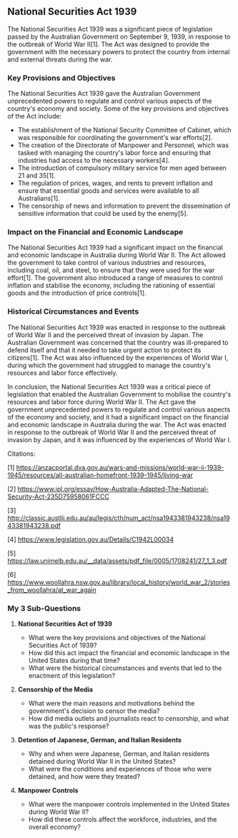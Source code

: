 ## National Securities Act 1939

The National Securities Act 1939 was a significant piece of legislation passed by the Australian Government on September 9, 1939, in response to the outbreak of World War II[1]. The Act was designed to provide the government with the necessary powers to protect the country from internal and external threats during the war. 

### Key Provisions and Objectives

The National Securities Act 1939 gave the Australian Government unprecedented powers to regulate and control various aspects of the country's economy and society. Some of the key provisions and objectives of the Act include:

- The establishment of the National Security Committee of Cabinet, which was responsible for coordinating the government's war efforts[2].
- The creation of the Directorate of Manpower and Personnel, which was tasked with managing the country's labor force and ensuring that industries had access to the necessary workers[4].
- The introduction of compulsory military service for men aged between 21 and 35[1].
- The regulation of prices, wages, and rents to prevent inflation and ensure that essential goods and services were available to all Australians[1].
- The censorship of news and information to prevent the dissemination of sensitive information that could be used by the enemy[5].

### Impact on the Financial and Economic Landscape

The National Securities Act 1939 had a significant impact on the financial and economic landscape in Australia during World War II. The Act allowed the government to take control of various industries and resources, including coal, oil, and steel, to ensure that they were used for the war effort[1]. The government also introduced a range of measures to control inflation and stabilise the economy, including the rationing of essential goods and the introduction of price controls[1].

### Historical Circumstances and Events

The National Securities Act 1939 was enacted in response to the outbreak of World War II and the perceived threat of invasion by Japan. The Australian Government was concerned that the country was ill-prepared to defend itself and that it needed to take urgent action to protect its citizens[1]. The Act was also influenced by the experiences of World War I, during which the government had struggled to manage the country's resources and labor force effectively.

In conclusion, the National Securities Act 1939 was a critical piece of legislation that enabled the Australian Government to mobilise the country's resources and labor force during World War II. The Act gave the government unprecedented powers to regulate and control various aspects of the economy and society, and it had a significant impact on the financial and economic landscape in Australia during the war. The Act was enacted in response to the outbreak of World War II and the perceived threat of invasion by Japan, and it was influenced by the experiences of World War I.

Citations:

[1] https://anzacportal.dva.gov.au/wars-and-missions/world-war-ii-1939-1945/resources/all-australian-homefront-1939-1945/living-war

[2] https://www.ipl.org/essay/How-Australia-Adapted-The-National-Security-Act-235D75958061FCCC

[3] http://classic.austlii.edu.au/au/legis/cth/num_act/nsa1943381943238/nsa1943381943238.pdf

[4] https://www.legislation.gov.au/Details/C1942L00034

[5] https://law.unimelb.edu.au/__data/assets/pdf_file/0005/1708241/27_1_3.pdf

[6] https://www.woollahra.nsw.gov.au/library/local_history/world_war_2/stories_from_woollahra/at_war_again


### My 3 Sub-Questions

1. **National Securities Act of 1939**
   - What were the key provisions and objectives of the National Securities Act of 1939?
   - How did this act impact the financial and economic landscape in the United States during that time?
   - What were the historical circumstances and events that led to the enactment of this legislation?

2. **Censorship of the Media**
   - What were the main reasons and motivations behind the government's decision to censor the media?
   - How did media outlets and journalists react to censorship, and what was the public's response?

3. **Detention of Japanese, German, and Italian Residents**
   - Why and when were Japanese, German, and Italian residents detained during World War II in the United States?
   - What were the conditions and experiences of those who were detained, and how were they treated?

4. **Manpower Controls**
   - What were the manpower controls implemented in the United States during World War II?
   - How did these controls affect the workforce, industries, and the overall economy?

